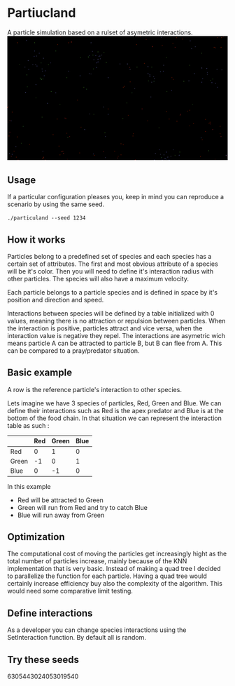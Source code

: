 # Partiucland
A particle simulation based on a rulset of asymetric interactions.
![alt](https://github.com/fabienblin/Particuland/blob/main/particuland.gif)

## Usage
If a particular configuration pleases you, keep in mind you can reproduce a scenario by using the same seed.
```
./particuland --seed 1234
```

## How it works
Particles belong to a predefined set of species and each species has a certain set of attributes. The first and most obvious attribute of a species will be it's color. Then you will need to define it's interaction radius with other particles. The species will also have a maximum velocity.

Each particle belongs to a particle species and is defined in space by it's position and direction and speed.

Interactions between species will be defined by a table initialized with 0 values, meaning there is no attraction or repulsion between particles. When the interaction is positive, particles attract and vice versa, when the interaction value is negative they repel.
The interactions are asymetric wich means particle A can be attracted to particle B, but B can flee from A. This can be compared to a pray/predator situation.

## Basic example
A row is the reference particle's interaction to other species.

Lets imagine we have 3 species of particles, Red, Green and Blue. We can define their interactions such as Red is the apex predator and Blue is at the bottom of the food chain. In that situation we can represent the interaction table as such :

|       | Red   | Green | Blue  |
|-------|-------|-------|-------|
| Red   |   0   |   1   |   0   |
| Green |  -1   |   0   |   1   |
| Blue  |   0   |  -1   |   0   |

In  this example
- Red will be attracted to Green
- Green will run from Red and try to catch Blue
- Blue will run away from Green


## Optimization
The computational cost of moving the particles get increasingly hight as the total number of particles increase, mainly because of the KNN implementation that is very basic. Instead of making a quad tree I decided to parallelize the function for each particle. Having a quad tree would certainly increase efficiency buy also the complexity of the algorithm. This would need some comparative limit testing.

## Define interactions
As a developer you can change species interactions using the SetInteraction function. By default all is random.

## Try these seeds
6305443024053019540
